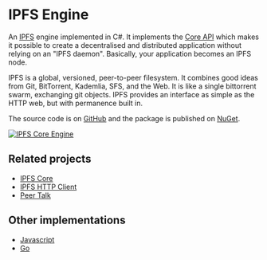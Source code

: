 # IPFS Engine

An [IPFS](https://ipfs.io) engine implemented in C#.  It implements the 
[Core API](core-api.md) which makes it possible to create a decentralised 
and distributed application without relying on an "IPFS daemon".
Basically, your application becomes an IPFS node.

IPFS is a global, versioned, peer-to-peer filesystem. It combines good ideas from Git, BitTorrent, Kademlia, SFS, and the Web. It is like a single bittorrent swarm, exchanging git objects. IPFS provides an interface as simple as the HTTP web, but with permanence built in. 

The source code is on [GitHub](https://github.com/richardschneider/net-ipfs-engine) and the 
package is published on [NuGet](https://www.nuget.org/packages/Ipfs.Engine).

[![IPFS Core Engine](https://github.com/ipfs/interface-ipfs-core/raw/master/img/badge.png)](https://github.com/ipfs/interface-ipfs-core)

## Related projects

- [IPFS Core](https://github.com/richardschneider/net-ipfs-core)
- [IPFS HTTP Client](https://github.com/richardschneider/net-ipfs-http-client)
- [Peer Talk](https://github.com/richardschneider/peer-talk)
 
## Other implementations

- [Javascript](https://github.com/ipfs/js-ipfs)
- [Go](https://github.com/ipfs/go-ipfs)
